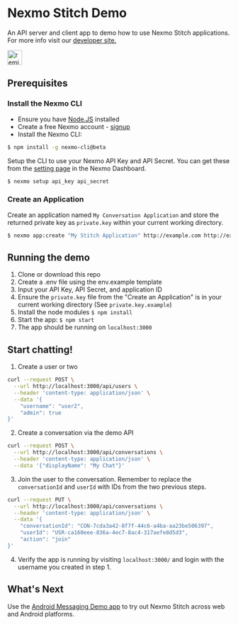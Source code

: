 # Nexmo Stitch Demo

An API server and client app to demo how to use Nexmo Stitch applications. For more info visit our [developer site.](https://developer.nexmo.com/stitch/overview)

<!-- Remix Button -->
<a href="https://glitch.com/edit/#!/remix/nexmo-stitch">
  <img src="https://cdn.glitch.com/2bdfb3f8-05ef-4035-a06e-2043962a3a13%2Fremix%402x.png?1513093958726" alt="remix button" aria-label="remix" height="33">
</a>

## Prerequisites

### Install the Nexmo CLI

* Ensure you have [Node.JS](https://nodejs.org/) installed
* Create a free Nexmo account - [signup](https://dashboard.nexmo.com)
* Install the Nexmo CLI:

```bash
$ npm install -g nexmo-cli@beta
```

Setup the CLI to use your Nexmo API Key and API Secret. You can get these from the [setting page](https://dashboard.nexmo.com/settings) in the Nexmo Dashboard.

```bash
$ nexmo setup api_key api_secret
```

### Create an Application

Create an application named `My Conversation Application` and store the returned private key as `private.key` within your current working directory.

```sh
$ nexmo app:create "My Stitch Application" http://example.com http://example.com --type=rtc --keyfile=private.key
```

## Running the demo

1. Clone or download this repo
1. Create a .env file using the env.example template
1. Input your API Key, API Secret, and application ID
1. Ensure the `private.key` file from the "Create an Application" is in your current working directory (See `private.key.example`)
1. Install the node modules `$ npm install`
1. Start the app: `$ npm start`
1. The app should be running on `localhost:3000`

## Start chatting!

1. Create a user or two
```sh
curl --request POST \
  --url http://localhost:3000/api/users \
  --header 'content-type: application/json' \
  --data '{
	"username": "user2",
	"admin": true
}'
```

2. Create a conversation via the demo API
```sh
curl --request POST \
  --url http://localhost:3000/api/conversations \
  --header 'content-type: application/json' \
  --data '{"displayName": "My Chat"}'
```

3. Join the user to the conversation. Remember to replace the `conversationId` and `userId` with IDs from the two previous steps.
```sh
curl --request PUT \
  --url http://localhost:3000/api/conversations \
  --header 'content-type: application/json' \
  --data '{
	"conversationId": "CON-7cda3a42-8f7f-44c6-a4ba-aa23be506397",
	"userId": "USR-ca160eee-836a-4ec7-8ac4-317aefe8d5d3",
	"action": "join"
}'
```

4. Verify the app is running by visiting `localhost:3000/` and login with the username you created in step 1.

## What's Next

Use the [Android Messaging Demo app](https://github.com/Nexmo/messaging-demo-android) to try out Nexmo Stitch across web and Android platforms.
